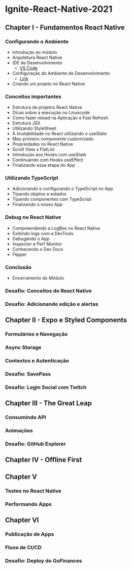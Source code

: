 # Ignite-React-Native-2021

## Chapter I - Fundamentos React Native

### Configurando o Ambiente
- Introdução ao módulo
- Arquitetura React Native
- IDE de Desenvolvimento
  - [VS Code](https://visualstudio.microsoft.com/pt-br/) 
- Configuração do Ambiente de Desenvolvimento
  - [Link](https://react-native.rocketseat.dev/)
- Criando um projeto no React Native

### Conceitos importantes
- Estrutura de projetos React Native
- Dicas sobre a execução no Linuxcode
- Como fazer reload na Aplicação e Fast Refresh
- Estrutura JSX
- Utilizando StyleSheet
- A imutabilidade no React utilizando o useState
- Meu primeiro componente customizado
- Propriedades no React Native
- Scroll View x FlatList
- Introdução aos Hooks com useState
- Continuando com Hooks useEffect
- Finalizando essa etapa do App

### Utilizando TypeScript
- Adicionando e configurando o TypeScript no App
- Tipando objetos e estados
- Tipando componentes com TypeScript
- Finalizando o nosso App

### Debug no React Native
- Compreendendo a LogBox no React Native
- Exibindo logs com a DevTools
- Debugando o App
- Inspector e Perf Monitor
- Conhecendo o Dev Docs
- Flipper

### Conclusão
- Encerramento do Módulo

### Desafio: Conceitos do React Native

### Desafio: Adicionando edição e alertas


## Chapter II - Expo e Styled Components

### Formulários e Navegação

### Async Storage

### Contextos e Autenticação

### Desafio: SavePass

### Desafio: Login Social com Twitch


## Chapter III - The Great Leap

### Consumindo API

### Animações

### Desafio: GitHub Explorer


## Chapter IV - Offline First



## Chapter V 

### Testes no React Native

### Performando Apps

## Chapter VI 

### Publicação de Apps

### Fluxo de CI/CD

### Desafio: Deploy do GoFinances


